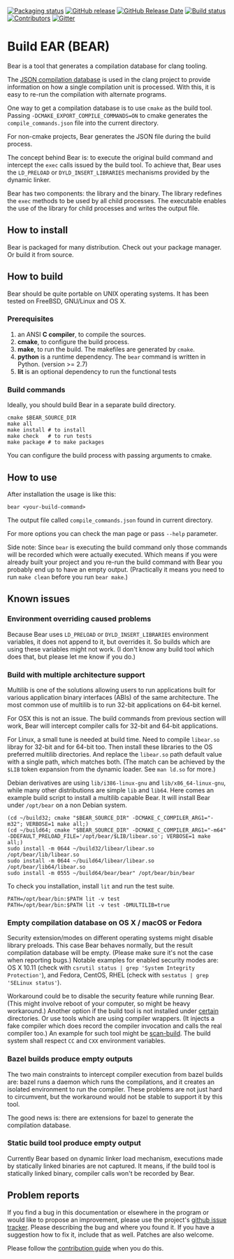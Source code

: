 [![Packaging status](https://repology.org/badge/tiny-repos/bear.svg)](https://repology.org/project/bear/versions)
[![GitHub release](https://img.shields.io/github/release/rizsotto/Bear)](https://github.com/rizsotto/Bear/releases)
[![GitHub Release Date](https://img.shields.io/github/release-date/rizsotto/Bear)](https://github.com/rizsotto/Bear/releases)
[![Build status](https://api.travis-ci.org/rizsotto/bear.svg?branch=master)](https://travis-ci.org/rizsotto/bear/branches)
[![Contributors](https://img.shields.io/github/contributors/rizsotto/Bear)](https://github.com/rizsotto/Bear/graphs/contributors)
[![Gitter](https://img.shields.io/gitter/room/rizsotto/Bear)](https://gitter.im/rizsotto/Bear)

Build EAR (BEAR)
================

Bear is a tool that generates a compilation database for clang tooling.

The [JSON compilation database][JSONCDB] is used in the clang project
to provide information on how a single compilation unit is processed.
With this, it is easy to re-run the compilation with alternate
programs.

One way to get a compilation database is to use `cmake` as the build
tool.  Passing `-DCMAKE_EXPORT_COMPILE_COMMANDS=ON` to cmake generates
the `compile_commands.json` file into the current directory.

For non-cmake projects, Bear generates the JSON file during the build process.

The concept behind Bear is: to execute the original build command and
intercept the `exec` calls issued by the build tool. To achieve that,
Bear uses the `LD_PRELOAD` or `DYLD_INSERT_LIBRARIES` mechanisms provided
by the dynamic linker.

Bear has two components: the library and the binary. The library
redefines the `exec` methods to be used by all child processes. The
executable enables the use of the library for child processes and
writes the output file.

  [JSONCDB]: http://clang.llvm.org/docs/JSONCompilationDatabase.html


How to install
--------------

Bear is packaged for many distribution. Check out your package manager.
Or build it from source.


How to build
------------

Bear should be quite portable on UNIX operating systems. It has been
tested on FreeBSD, GNU/Linux and OS X.

### Prerequisites

1. an ANSI **C compiler**, to compile the sources.
2. **cmake**, to configure the build process.
3. **make**, to run the build.  The makefiles are generated by `cmake`.
4. **python** is a runtime dependency. The `bear` command is written in
   Python. (version >= 2.7)
5. **lit** is an optional dependency to run the functional tests

### Build commands

Ideally, you should build Bear in a separate build directory.

    cmake $BEAR_SOURCE_DIR
    make all
    make install # to install
    make check   # to run tests
    make package # to make packages

You can configure the build process with passing arguments to cmake.

How to use
----------

After installation the usage is like this:

    bear <your-build-command>

The output file called `compile_commands.json` found  in current directory.

For more options you can check the man page or pass `--help` parameter.

Side note: Since `bear` is executing the build command only those commands
will be recorded which were actually executed. Which means if you were already
built your project and you re-run the build command with Bear you probably end
up to have an empty output. (Practically it means you need to run `make clean`
before you run `bear make`.)

Known issues
------------

### Environment overriding caused problems

Because Bear uses `LD_PRELOAD` or `DYLD_INSERT_LIBRARIES` environment variables,
it does not append to it, but overrides it. So builds which are using these
variables might not work. (I don't know any build tool which does that, but
please let me know if you do.)

### Build with multiple architecture support

Multilib is one of the solutions allowing users to run applications built
for various application binary interfaces (ABIs) of the same architecture.
The most common use of multilib is to run 32-bit applications on 64-bit
kernel.

For OSX this is not an issue. The build commands from previous section will
work, Bear will intercept compiler calls for 32-bit and 64-bit applications.

For Linux, a small tune is needed at build time. Need to compile `libear.so`
libray for 32-bit and for 64-bit too. Then install these libraries to the OS
preferred multilib directories. And replace the `libear.so` path default
value with a single path, which matches both. (The match can be achieved by
the `$LIB` token expansion from the dynamic loader. See `man ld.so` for more.)

Debian derivatives are using `lib/i386-linux-gnu` and `lib/x86_64-linux-gnu`,
while many other distributions are simple `lib` and `lib64`. Here comes an
example build script to install a multilib capable Bear. It will install Bear
under `/opt/bear` on a non Debian system.

    (cd ~/build32; cmake "$BEAR_SOURCE_DIR" -DCMAKE_C_COMPILER_ARG1="-m32"; VERBOSE=1 make all;)
    (cd ~/build64; cmake "$BEAR_SOURCE_DIR" -DCMAKE_C_COMPILER_ARG1="-m64" -DDEFAULT_PRELOAD_FILE='/opt/bear/$LIB/libear.so'; VERBOSE=1 make all;)
    sudo install -m 0644 ~/build32/libear/libear.so /opt/bear/lib/libear.so
    sudo install -m 0644 ~/build64/libear/libear.so /opt/bear/lib64/libear.so
    sudo install -m 0555 ~/build64/bear/bear" /opt/bear/bin/bear

To check you installation, install `lit` and run the test suite.

    PATH=/opt/bear/bin:$PATH lit -v test
    PATH=/opt/bear/bin:$PATH lit -v test -DMULTILIB=true

### Empty compilation database on OS X / macOS or Fedora

Security extension/modes on different operating systems might disable library
preloads. This case Bear behaves normally, but the result compilation database
will be empty. (Please make sure it's not the case when reporting bugs.)
Notable examples for enabled security modes are: OS X 10.11 (check with
`csrutil status | grep 'System Integrity Protection'`), and Fedora, CentOS, RHEL
(check with `sestatus | grep 'SELinux status'`).

Workaround could be to disable the security feature while running Bear. (This
might involve reboot of your computer, so might be heavy workaround.) Another
option if the build tool is not installed under [certain][osx_sip] directories.
Or use tools which are using compiler wrappers. (It injects a fake compiler
which does record the compiler invocation and calls the real compiler too.)
An example for such tool might be [scan-build][scanbuild]. The build system
shall respect `CC` and `CXX` environment variables.

  [osx_sip]: https://support.apple.com/en-us/HT204899
  [scanbuild]: https://github.com/rizsotto/scan-build

### Bazel builds produce empty outputs

The two main constraints to intercept compiler execution from bazel builds are:
bazel runs a daemon which runs the compilations, and it creates an isolated
environment to run the compiler. These problems are not just hard to circumvent,
but the workaround would not be stable to support it by this tool.

The good news is: there are extensions for bazel to generate the compilation
database.

### Static build tool produce empty output

Currently Bear based on dynamic linker load mechanism, executions made by
statically linked binaries are not captured. It means, if the build tool is
statically linked binary, compiler calls won't be recorded by Bear.

Problem reports
---------------

If you find a bug in this documentation or elsewhere in the program or would
like to propose an improvement, please use the project's [github issue
tracker][ISSUES]. Please describing the bug and where you found it. If you
have a suggestion how to fix it, include that as well. Patches are also
welcome.

Please follow the [contribution guide][GUIDE] when you do this.

  [ISSUES]: https://github.com/rizsotto/Bear/issues
  [GUIDE]: https://github.com/rizsotto/Bear/blob/master/.github/CONTRIBUTING.md
